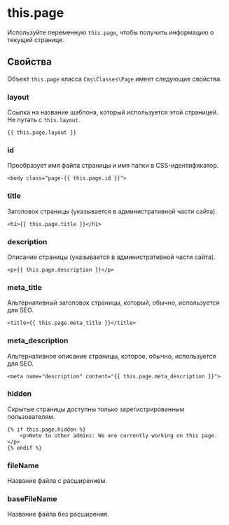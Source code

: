 # this.page

Используйте переменную `this.page`, чтобы получить информацию о текущей странице.

## Свойства

Объект `this.page` класса `Cms\Classes\Page` имеет следующие свойства.

### layout

Ссылка на название шаблона, который используется этой страницей. Не путать с `this.layout`.

    {{ this.page.layout }}

### id

Преобразует имя файла страницы и имя папки в CSS-идентификатор.

    <body class="page-{{ this.page.id }}">

### title

Заголовок страницы (указывается в административной части сайта).

    <h1>{{ this.page.title }}</h1>

### description

Описание страницы (указывается в административной части сайта).

    <p>{{ this.page.description }}</p>

### meta_title

Альтернативный заголовок страницы, который, обычно, используется для SEO.

    <title>{{ this.page.meta_title }}</title>

### meta_description

Альтернативное описание страницы, которое, обычно, используется для SEO.

    <meta name="description" content="{{ this.page.meta_description }}">

### hidden

Скрытые страницы доступны только зарегистрированным пользователям.

    {% if this.page.hidden %}
        <p>Note to other admins: We are currently working on this page.</p>
    {% endif %}

### fileName

Название файла с расширением.

### baseFileName

Название файла без расширения.
